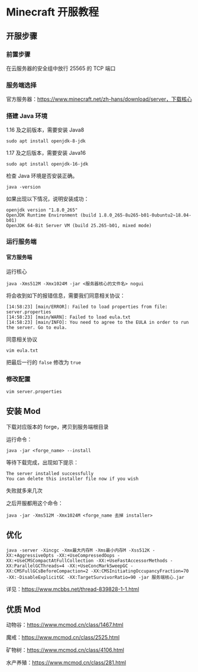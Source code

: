 # Minecraft 开服教程

## 开服步骤

### 前置步骤

在云服务器的安全组中放行 25565 的 TCP 端口

### 服务端选择

官方服务器：https://www.minecraft.net/zh-hans/download/server，下载核心

### 搭建 Java 环境

1.16 及之前版本，需要安装 Java8

```shell
sudo apt install openjdk-8-jdk
```

1.17 及之后版本，需要安装 Java16

```shell
sudo apt install openjdk-16-jdk
```

检查 Java 环境是否安装正确。

```text
java -version
```

如果出现以下情况，说明安装成功：

```text
openjdk version "1.8.0_265"
OpenJDK Runtime Environment (build 1.8.0_265-8u265-b01-0ubuntu2~18.04-b01)
OpenJDK 64-Bit Server VM (build 25.265-b01, mixed mode)
```

### 运行服务端

#### 官方服务端

运行核心

```shell
java -Xms512M -Xmx1024M -jar <服务器核心的文件名> nogui
```

将会收到如下的报错信息，需要我们同意相关协议：

```shell
[14:58:23] [main/ERROR]: Failed to load properties from file: server.properties
[14:58:23] [main/WARN]: Failed to load eula.txt
[14:58:23] [main/INFO]: You need to agree to the EULA in order to run the server. Go to eula.
```

同意相关协议

```shell
vim eula.txt
```

把最后一行的 `false` 修改为 `true`

### 修改配置

```shell
vim server.properties
```

## 安装 Mod

下载对应版本的 forge，拷贝到服务端根目录

运行命令：

```shell
java -jar <forge_name> --install
```

等待下载完成，出现如下提示：

```shell
The server installed successfully
You can delete this installer file now if you wish
```

失败就多来几次

之后开服都用这个命令：

```shell
java -jar -Xms512M -Xmx1024M <forge_name 去掉 installer> 
```

## 优化

```shell
java -server -Xincgc -Xmx最大内存M -Xms最小内存M -Xss512K -XX:+AggressiveOpts -XX:+UseCompressedOops -XX:+UseCMSCompactAtFullCollection -XX:+UseFastAccessorMethods -XX:ParallelGCThreads=4 -XX:+UseConcMarkSweepGC -XX:CMSFullGCsBeforeCompaction=2 -XX:CMSInitiatingOccupancyFraction=70 -XX:-DisableExplicitGC -XX:TargetSurvivorRatio=90 -jar 服务端核心.jar
```

详见：https://www.mcbbs.net/thread-839828-1-1.html

## 优质 Mod

动物谷：https://www.mcmod.cn/class/1467.html

魔戒：https://www.mcmod.cn/class/2525.html

矿物树：https://www.mcmod.cn/class/4106.html

水产养殖：https://www.mcmod.cn/class/281.html
